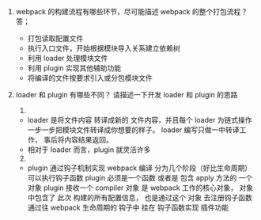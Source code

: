 1. webpack 的构建流程有哪些环节，尽可能描述 webpack 的整个打包流程？
   答；

   - 打包读取配置文件
   - 执行入口文件，开始根据模块导入关系建立依赖树
   - 利用 loader 处理模块文件
   - 利用 plugin 实现其他辅助功能
   - 将编译的文件按要求引入或分包模块文件

2. loader 和 plugin 有哪些不同？ 请描述一下开发 loader 和 plugin 的思路

   1.

   - loader 是将文件内容 转译成新的 文件内容，并且每个 loader 为链式操作一步一步把模块文件转译成你想要的样子。 loader 编写只做一中转译工作， 事后将内容结果返回。
   - 相对于 loader 而言，plugin 就灵活许多

   2.

   - plugin 通过钩子机制实现
     webpack 编译 分为几个阶段（好比生命周期） 可以执行钩子函数
     plugin 必须是一个函数 或者是 包含 apply 方法的 一个对象
     plugin 接收一个 compiler 对象 是 webpack 工作的核心对象， 对象中包含了 此次 构建的所有配置信息， 也是通过这个 对象 去注册钩子函数
     通过往 webpack 生命周期的 钩子中 挂在 钩子函数实现 插件功能
